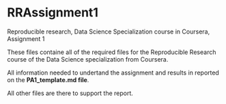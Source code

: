 # RRAssignment1
Reproducible research, Data Science Specialization course in Coursera, Assignment 1

These files containe all of the required files for the Reproducible Research course of the Data Science specialization from Coursera. 

All information needed to undertand the assignment and results in reported on the **PA1_template.md file**. 

All other files are there to support the report. 
